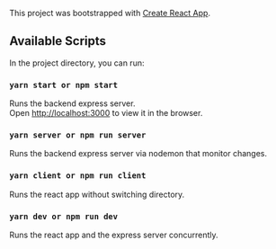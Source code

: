 This project was bootstrapped with [Create React App](https://github.com/facebook/create-react-app).

## Available Scripts

In the project directory, you can run:

### `yarn start or npm start`

Runs the backend express server.<br />
Open [http://localhost:3000](http://localhost:3000) to view it in the browser.

### `yarn server or npm run server`

Runs the backend express server via nodemon that monitor changes.<br />

### `yarn client or npm run client`

Runs the react app without switching directory.<br />

### `yarn dev or npm run dev`

Runs the react app and the express server concurrently.<br />